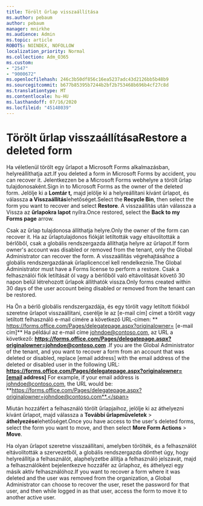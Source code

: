 ```yaml
---
title: Törölt űrlap visszaállítása
ms.author: pebaum
author: pebaum
manager: mnirkhe
ms.audience: Admin
ms.topic: article
ROBOTS: NOINDEX, NOFOLLOW
localization_priority: Normal
ms.collection: Adm_O365
ms.custom:
- "2547"
- "9000672"
ms.openlocfilehash: 246c3b50df856c16ea5237adc43d2126bb5b48b9
ms.sourcegitcommit: b677b85395b7244b2bf2b753468b696b4cf27c8d
ms.translationtype: MT
ms.contentlocale: hu-HU
ms.lasthandoff: 07/16/2020
ms.locfileid: "45148039"
---
```

# <a name="restore-a-deleted-form"></a><span data-ttu-id="997c5-102">Törölt űrlap visszaállítása</span><span class="sxs-lookup"><span data-stu-id="997c5-102">Restore a deleted form</span></span>

<span data-ttu-id="997c5-103">Ha véletlenül törölt egy űrlapot a Microsoft Forms alkalmazásban, helyreállíthatja azt.</span><span class="sxs-lookup"><span data-stu-id="997c5-103">If you deleted a form in Microsoft Forms by accident, you can recover it.</span></span> <span data-ttu-id="997c5-104">Jelentkezzen be a Microsoft Forms webhelyre a törölt űrlap tulajdonosaként.</span><span class="sxs-lookup"><span data-stu-id="997c5-104">Sign in to Microsoft Forms as the owner of the deleted form.</span></span> <span data-ttu-id="997c5-105">Jelölje ki a **Lomtár t,** majd jelölje ki a helyreállítani kívánt űrlapot, és válassza **a Visszaállítás**lehetőséget.</span><span class="sxs-lookup"><span data-stu-id="997c5-105">Select the **Recycle Bin**, then select the form you want to recover and select **Restore**.</span></span> <span data-ttu-id="997c5-106">A visszaállítás után válassza a Vissza az **űrlapokra lapot** nyílra.</span><span class="sxs-lookup"><span data-stu-id="997c5-106">Once restored, select the **Back to my Forms page** arrow.</span></span>

<span data-ttu-id="997c5-107">Csak az űrlap tulajdonosa állíthatja helyre.</span><span class="sxs-lookup"><span data-stu-id="997c5-107">Only the owner of the form can recover it.</span></span> <span data-ttu-id="997c5-108">Ha az űrlaptulajdonos fiókját letiltották vagy eltávolították a bérlőből, csak a globális rendszergazda állíthatja helyre az űrlapot.</span><span class="sxs-lookup"><span data-stu-id="997c5-108">If form owner's account was disabled or removed from the tenant, only the Global Administrator can recover the form.</span></span> <span data-ttu-id="997c5-109">A visszaállítás végrehajtásához a globális rendszergazdának űrlaplicenccel kell rendelkeznie.</span><span class="sxs-lookup"><span data-stu-id="997c5-109">The Global Administrator must have a Forms license to perform a restore.</span></span> <span data-ttu-id="997c5-110">Csak a felhasználói fiók letiltását ól vagy a bérlőből való eltávolítását követő 30 napon belül létrehozott űrlapok állíthatók vissza.</span><span class="sxs-lookup"><span data-stu-id="997c5-110">Only forms created within 30 days of the user account being disabled or removed from the tenant can be restored.</span></span>

<span data-ttu-id="997c5-111">Ha Ön a bérlő globális rendszergazdája, és egy törölt vagy letiltott fiókból szeretne űrlapot visszaállítani, cserélje le az [e-mail cím] címet a törölt vagy letiltott felhasználó e-mail címére a következő URL-címen: \*\* https://forms.office.com/Pages/delegatepage.aspx?originalowner= [e-mail cím]\*\* Ha például az e-mail címe johndoe@contoso.com, az URL a következő: **https://forms.office.com/Pages/delegatepage.aspx?originalowner=johndoe@contoso.com** .</span><span class="sxs-lookup"><span data-stu-id="997c5-111">If you are the Global Administrator of the tenant, and you want to recover a form from an account that was deleted or disabled, replace [email address] with the email address of the deleted or disabled user in the following URL: **https://forms.office.com/Pages/delegatepage.aspx?originalowner=[email address]** For example, if your email address is johndoe@contoso.com, the URL would be: **https://forms.office.com/Pages/delegatepage.aspx?originalowner=johndoe@contoso.com**.</span></span> 

<span data-ttu-id="997c5-112">Miután hozzáfért a felhasználó törölt űrlapjaihoz, jelölje ki az áthelyezni kívánt űrlapot, majd válassza a **További űrlapműveletek**  >  **áthelyezése**lehetőséget.</span><span class="sxs-lookup"><span data-stu-id="997c5-112">Once you have access to the user's deleted forms, select the form you want to move, and then select **More Form Actions** > **Move**.</span></span>

<span data-ttu-id="997c5-113">Ha olyan űrlapot szeretne visszaállítani, amelyben törölték, és a felhasználót eltávolították a szervezetből, a globális rendszergazda dönthet úgy, hogy helyreállítja a felhasználót, alaphelyzetbe állítja a felhasználó jelszavát, majd a felhasználóként bejelentkezve hozzáfér az űrlaphoz, és áthelyezi egy másik aktív felhasználóhoz.</span><span class="sxs-lookup"><span data-stu-id="997c5-113">If you want to recover a form where it was deleted and the user was removed from the organization, a Global Administrator can choose to recover the user, reset the password for that user, and then while logged in as that user, access the form to move it to another active user.</span></span> 